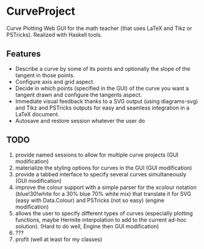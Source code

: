 CurveProject
============

Curve Plotting Web GUI for the math teacher (that uses LaTeX and Tikz or PSTricks). Realized with Haskell tools.

Features
--------

* Describe a curve by some of its points and optionally the slope of the tangent in those points.
* Configure axis and grid aspect.
* Decide in which points (specified in the GUI) of the curve you want a tangent drawn and configure the tangents aspect.
* Immediate visual feedback thanks to a SVG output (using diagrams-svg) and Tikz and PSTricks outputs for easy and seamless integration in a LaTeX document.
* Autosave and restore session whatever the user do

TODO
----

1) provide named sessions to allow for multiple curve projects (GUI modification)
2) materialize the styling options for curves in the GUI (GUI modification)
3) provide a tabbed interface to specify several curves simultaneously (GUI modification)
4) improve the colour support with a simple parser for the xcolour notation (blue!30!white for a 30% blue 70% white mix) that translate it for SVG (easy with Data.Colour) and PSTricks (not so easy) (engine modification)
5) allows the user to specify different types of curves (especially plotting functions, maybe Hermite interpolation to add to the current ad-hoc solution). (Hard to do well, Engine then GUI modification)
6) ???
7) profit (well at least for my classes)


